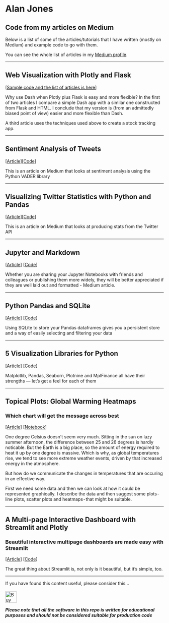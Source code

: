 # Alan Jones
## Code from my articles on Medium
Below is a list of some of the articles/tutorials that I have written (mostly on Medium) and example code to go with them.

You can see the whole list of articles in my [Medium profile](https://jones-alan.medium.com/).

<hr/>


## Web Visualization with Plotly and Flask

[[Sample code and the list of articles is here](https://alanjones2.github.io/Flask-Plotly/)]

Why use Dash when Plotly plus Flask is easy and more flexible? In the first of two articles I compare a simple Dash app with a similar one constructed from Flask and HTML. I conclude that my version is (from an admittedly biased point of view) easier and more flexible than Dash.

A third article uses the techniques used above to create a stock tracking app. 
<hr/>
 

## Sentiment Analysis of Tweets

[[Article](https://towardsdatascience.com/sentiment-analysis-of-tweets-167d040f0583)][[Code](https://github.com/alanjones2/Article-code/blob/master/sentimentvader.py)]

This is an article on Medium that looks at sentiment analysis using the Python VADER library

<hr/>

## Visualizing Twitter Statistics with Python and Pandas

[[Article](https://towardsdatascience.com/visualizing-twitter-statistics-with-python-and-pandas-956125b369e5)][[Code](https://github.com/alanjones2/Article-code/blob/master/twitterstats-anon.py)]

This is an article on Medium that looks at producing stats from the Twitter API

<hr/>

## Jupyter and Markdown

[[Article](https://towardsdatascience.com/jupyter-and-markdown-cbc1f0ea6406)] [[Code](https://github.com/alanjones2/Article-code/blob/master/markdownref.ipynb)]

Whether you are sharing your Jupyter Notebooks with friends and colleagues or publishing them more widely, 
they will be better appreciated if they are well laid out and formatted - Medium article.

<hr/>

## Python Pandas and SQLite

[[Article](https://towardsdatascience.com/python-pandas-and-sqlite-a0e2c052456f)] [[Code](https://github.com/alanjones2/Alan-Jones-article-code/blob/master/sqlitepandas.ipynb)]

Using SQLite to store your Pandas dataframes gives you a persistent store and a way of easily selecting and filtering your data

<hr/>

## 5 Visualization Libraries for Python

[[Article](https://towardsdatascience.com/5-visualization-libraries-for-python-7705527bcf99)] [[Code](https://github.com/alanjones2/Article-code/blob/master/5vizlibs.ipynb)]

Matplotlib, Pandas, Seaborn, Plotnine and MplFinance all have their strengths — let’s get a feel for each of them

<hr/>

## Topical Plots: Global Warming Heatmaps
### Which chart will get the message across best

[[Article](https://towardsdatascience.com/topical-plots-global-warming-6b5fb80a0371)] [[Notebook](https://github.com/alanjones2/Alan-Jones-article-code/blob/master/globalw.ipynb)]

One degree Celsius doesn't seem very much. Sitting in the sun on lazy summer afternoon, the difference between 25 and 26 degrees is hardly noticable.
But the Earth is a big place, so the amount of energy required to heat it up by one degree is massive. Which is why, as global temperatures rise, we tend to see more extreme weather events, driven by that increased energy in the atmosphere.

But how do we communicate the changes in temperatures that are occuring in an effective way. 

First we need some data and then we can look at how it could be represented graphically. I describe the data and then suggest some plots - line plots, scatter plots and heatmaps - that might be suitable.
<hr/>

## A Multi-page Interactive Dashboard with Streamlit and Plotly
### Beautiful interactive multipage dashboards are made easy with Streamlit
[[Article](https://towardsdatascience.com/a-multi-page-interactive-dashboard-with-streamlit-and-plotly-c3182443871a)] [[Code](https://github.com/alanjones2/Alan-Jones-article-code/blob/master/sttest4.py)]

The great thing about Streamlit is, not only is it beautiful, but it’s simple, too.
<hr/>

If you have found this content useful, please consider this... <br/><br/>
<a href='https://ko-fi.com/M4M64THKG' target='_blank'><img height='36' style='border:0px;height:36px;' src='https://cdn.ko-fi.com/cdn/kofi2.png?v=2' border='0' alt='Buy Me a Coffee at ko-fi.com' /></a>

__*Please note that all the software in this repo is written for educational purposes and should not be considered suitable for production code*__


